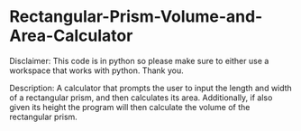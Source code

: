 # Rectangular-Prism-Volume-and-Area-Calculator
Disclaimer: This code is in python so please make sure to either use a workspace that works with python. Thank you.

Description:
A calculator that prompts the user to input the length and width of a rectangular prism, and then calculates its area. Additionally, if also given its height the program will then calculate the volume of the rectangular prism.
